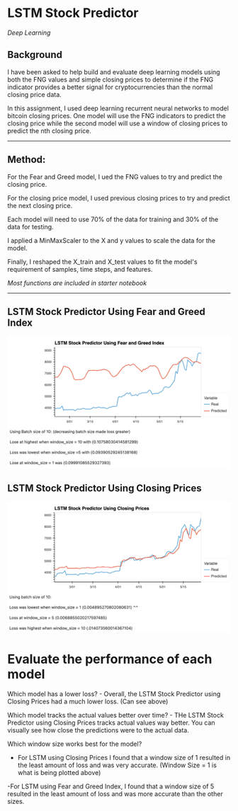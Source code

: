 # LSTM Stock Predictor
*Deep Learning*

## Background 
I have been asked to help build and evaluate deep learning models using both the FNG values and simple closing prices to determine if the FNG indicator provides a better signal for cryptocurrencies than the normal closing price data.

In this assignment, I used deep learning recurrent neural networks to model bitcoin closing prices. One model will use the FNG indicators to predict the closing price while the second model will use a window of closing prices to predict the nth closing price.

---
## Method: 
 
For the Fear and Greed model, I ued the FNG values to try and predict the closing price. 

For the closing price model, I used previous closing prices to try and predict the next closing price. 

Each model will need to use 70% of the data for training and 30% of the data for testing.

I applied a MinMaxScaler to the X and y values to scale the data for the model.

Finally, I reshaped the X_train and X_test values to fit the model's requirement of samples, time steps, and features. 

 *Most functions are included in starter notebook* 

---
## LSTM Stock Predictor Using Fear and Greed Index 
![lstm_greed.png](Images/lstm_greed.png)

## LSTM Stock Predictor Using Closing Prices
![lstm_close.png](Images/lstm_close.png)

# Evaluate the performance of each model
Which model has a lower loss? - Overall, the LSTM Stock Predictor using Closing Prices had a much lower loss. (Can see above)

Which model tracks the actual values better over time? - THe LSTM Stock Predictor using Closing Prices tracks actual values way better. You can visually see how close the predictions were to the actual data.

Which window size works best for the model? 

- For LSTM using Closing Prices I found that a window size of 1 resulted in the least amount of loss and was very accurate. (Window Size = 1 is what is being plotted above)

-For LSTM using Fear and Greed Index, I found that a window size of 5 resulted in the least amount of loss and was more accurate than the other sizes. 
